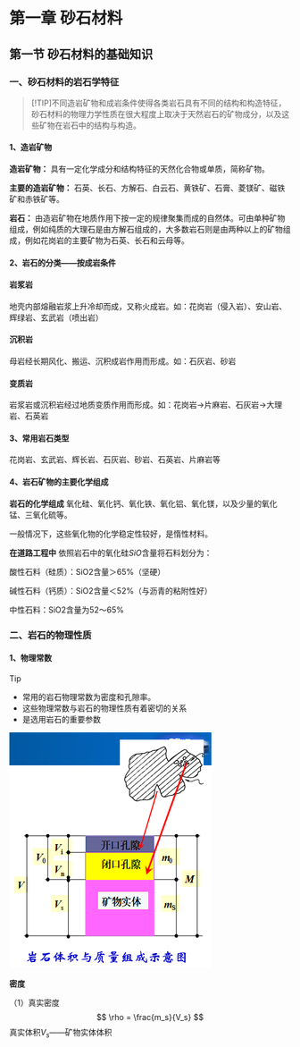 # 第一章 砂石材料

## 第一节 砂石材料的基础知识

### 一、砂石材料的岩石学特征

> [!TIP]不同造岩矿物和成岩条件使得各类岩石具有不同的结构和构造特征，砂石材料的物理力学性质在很大程度上取决于天然岩石的矿物成分，以及这些矿物在岩石中的结构与构造。

#### 1、造岩矿物



**造岩矿物：** 
具有一定化学成分和结构特征的天然化合物或单质，简称矿物。

**主要的造岩矿物：** 
 石英、长石、方解石、白云石、黄铁矿、石膏、菱镁矿、磁铁矿和赤铁矿等。

**岩石：**
 由造岩矿物在地质作用下按一定的规律聚集而成的自然体。可由单种矿物组成，例如纯质的大理石是由方解石组成的，大多数岩石则是由两种以上的矿物组成，例如花岗岩的主要矿物为石英、长石和云母等。

#### 2、岩石的分类——按成岩条件

<!-- tabs:start -->

#### **岩浆岩**

地壳内部熔融岩浆上升冷却而成，又称火成岩。如：花岗岩（侵入岩）、安山岩、辉绿岩、玄武岩（喷出岩）


#### **沉积岩**

母岩经长期风化、搬运、沉积成岩作用而形成。如：石灰岩、砂岩

#### **变质岩**

岩浆岩或沉积岩经过地质变质作用而形成。如：花岗岩$\to$片麻岩、石灰岩$\to$大理岩、石英岩


<!-- tabs:end -->

#### 3、常用岩石类型

花岗岩、玄武岩、辉长岩、石灰岩、砂岩、石英岩、片麻岩等

#### 4、岩石矿物的主要化学组成

**岩石的化学组成**
氧化硅、氧化钙、氧化铁、氧化铝、氧化镁，以及少量的氧化锰、三氧化硫等。

一般情况下，这些氧化物的化学稳定性较好，是惰性材料。

**在道路工程中**
依照岩石中的氧化硅$SiO$含量将石料划分为：

酸性石料（硅质）：SiO2含量＞65%（坚硬）

碱性石料（钙质）：SiO2含量＜52%（与沥青的粘附性好）

中性石料：SiO2含量为52～65%

### 二、岩石的物理性质

#### 1、物理常数

> [!TIP]
> * 常用的岩石物理常数为密度和孔隙率。
>* 这些物理常数与岩石的物理性质有着密切的关系
>* 是选用岩石的重要参数

![](/pic/1681002666199.png)

**密度**

（1）真实密度
$$
\rho = \frac{m_s}{V_s}
$$
真实体积$V_s$——矿物实体体积
